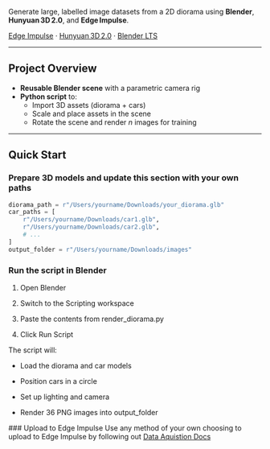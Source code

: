 Generate large, labelled image datasets from a 2D diorama using **Blender**, **Hunyuan 3D 2.0**, and **Edge Impulse**.

[Edge Impulse](https://studio.edgeimpulse.com/) · [Hunyuan 3D 2.0](https://github.com/Tencent/Hunyuan3D) · [Blender LTS](https://www.blender.org/download/)

---

## Project Overview

- **Reusable Blender scene** with a parametric camera rig  
- **Python script** to:
  - Import 3D assets (diorama + cars)  
  - Scale and place assets in the scene  
  - Rotate the scene and render *n* images for training

---

## Quick Start

### Prepare 3D models and update this section with your own paths

```python
diorama_path = r"/Users/yourname/Downloads/your_diorama.glb"
car_paths = [
    r"/Users/yourname/Downloads/car1.glb",
    r"/Users/yourname/Downloads/car2.glb",
    # ...
]
output_folder = r"/Users/yourname/Downloads/images"
```

### Run the script in Blender
1. Open Blender

2. Switch to the Scripting workspace

3. Paste the contents from render_diorama.py

4. Click Run Script

The script will:

* Load the diorama and car models

* Position cars in a circle

* Set up lighting and camera

* Render 36 PNG images into output_folder

### Upload to Edge Impulse
Use any method of your own choosing to upload to Edge Impulse by following out [Data Aquistion Docs](https://docs.edgeimpulse.com/docs/edge-impulse-studio/data-acquisition)
